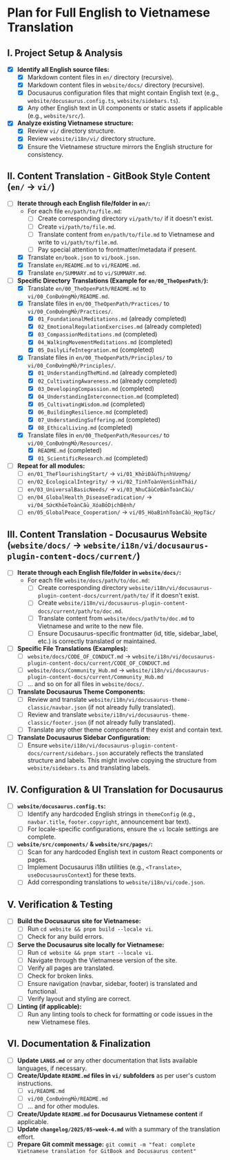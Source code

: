 # Plan for Full English to Vietnamese Translation

## I. Project Setup & Analysis
- [x] **Identify all English source files:**
    - [x] Markdown content files in `en/` directory (recursive).
    - [x] Markdown content files in `website/docs/` directory (recursive).
    - [x] Docusaurus configuration files that might contain English text (e.g., `website/docusaurus.config.ts`, `website/sidebars.ts`).
    - [x] Any other English text in UI components or static assets if applicable (e.g., `website/src/`).
- [x] **Analyze existing Vietnamese structure:**
    - [x] Review `vi/` directory structure.
    - [x] Review `website/i18n/vi/` directory structure.
    - [x] Ensure the Vietnamese structure mirrors the English structure for consistency.

## II. Content Translation - GitBook Style Content (`en/` -> `vi/`)
- [ ] **Iterate through each English file/folder in `en/`:**
    - For each file `en/path/to/file.md`:
        - [ ] Create corresponding directory `vi/path/to/` if it doesn't exist.
        - [ ] Create `vi/path/to/file.md`.
        - [ ] Translate content from `en/path/to/file.md` to Vietnamese and write to `vi/path/to/file.md`.
        - [ ] Pay special attention to frontmatter/metadata if present.
    - [x] Translate `en/book.json` to `vi/book.json`.
    - [x] Translate `en/README.md` to `vi/README.md`.
    - [x] Translate `en/SUMMARY.md` to `vi/SUMMARY.md`.
- [ ] **Specific Directory Translations (Example for `en/00_TheOpenPath/`):**
    - [x] Translate `en/00_TheOpenPath/README.md` to `vi/00_ConĐườngMở/README.md`.
    - [x] Translate files in `en/00_TheOpenPath/Practices/` to `vi/00_ConĐườngMở/Practices/`.
        - [x] `01_FoundationalMeditations.md` (already completed)
        - [x] `02_EmotionalRegulationExercises.md` (already completed)
        - [x] `03_CompassionMeditations.md` (completed)
        - [x] `04_WalkingMovementMeditations.md` (completed)
        - [x] `05_DailyLifeIntegration.md` (completed)
    - [x] Translate files in `en/00_TheOpenPath/Principles/` to `vi/00_ConĐườngMở/Principles/`.
        - [x] `01_UnderstandingTheMind.md` (already completed)
        - [x] `02_CultivatingAwareness.md` (already completed)
        - [x] `03_DevelopingCompassion.md` (completed)
        - [x] `04_UnderstandingInterconnection.md` (completed)
        - [x] `05_CultivatingWisdom.md` (completed)
        - [x] `06_BuildingResilience.md` (completed)
        - [x] `07_UnderstandingSuffering.md` (completed)
        - [x] `08_EthicalLiving.md` (completed)
    - [x] Translate files in `en/00_TheOpenPath/Resources/` to `vi/00_ConĐườngMở/Resources/`.
        - [x] `README.md` (completed)
        - [x] `01_ScientificResearch.md` (completed)
- [ ] **Repeat for all modules:**
    - [ ] `en/01_TheFlourishingStart/` -> `vi/01_KhởiĐầuThịnhVượng/`
    - [ ] `en/02_EcologicalIntegrity/` -> `vi/02_TínhToànVẹnSinhThái/`
    - [ ] `en/03_UniversalBasicNeeds/` -> `vi/03_NhuCầuCơBảnToànCầu/`
    - [ ] `en/04_GlobalHealth_DiseaseEradication/` -> `vi/04_SứcKhỏeToànCầu_XóaBỏDịchBệnh/`
    - [ ] `en/05_GlobalPeace_Cooperation/` -> `vi/05_HòaBìnhToànCầu_HợpTác/`

## III. Content Translation - Docusaurus Website (`website/docs/` -> `website/i18n/vi/docusaurus-plugin-content-docs/current/`)
- [ ] **Iterate through each English file/folder in `website/docs/`:**
    - For each file `website/docs/path/to/doc.md`:
        - [ ] Create corresponding directory `website/i18n/vi/docusaurus-plugin-content-docs/current/path/to/` if it doesn't exist.
        - [ ] Create `website/i18n/vi/docusaurus-plugin-content-docs/current/path/to/doc.md`.
        - [ ] Translate content from `website/docs/path/to/doc.md` to Vietnamese and write to the new file.
        - [ ] Ensure Docusaurus-specific frontmatter (id, title, sidebar_label, etc.) is correctly translated or maintained.
- [ ] **Specific File Translations (Examples):**
    - [ ] `website/docs/CODE_OF_CONDUCT.md` -> `website/i18n/vi/docusaurus-plugin-content-docs/current/CODE_OF_CONDUCT.md`
    - [ ] `website/docs/Community_Hub.md` -> `website/i18n/vi/docusaurus-plugin-content-docs/current/Community_Hub.md`
    - [ ] ... and so on for all files in `website/docs/`.
- [ ] **Translate Docusaurus Theme Components:**
    - [ ] Review and translate `website/i18n/vi/docusaurus-theme-classic/navbar.json` (if not already fully translated).
    - [ ] Review and translate `website/i18n/vi/docusaurus-theme-classic/footer.json` (if not already fully translated).
    - [ ] Translate any other theme components if they exist and contain text.
- [ ] **Translate Docusaurus Sidebar Configuration:**
    - [ ] Ensure `website/i18n/vi/docusaurus-plugin-content-docs/current/sidebars.json` accurately reflects the translated structure and labels. This might involve copying the structure from `website/sidebars.ts` and translating labels.

## IV. Configuration & UI Translation for Docusaurus
- [ ] **`website/docusaurus.config.ts`:**
    - [ ] Identify any hardcoded English strings in `themeConfig` (e.g., `navbar.title`, `footer.copyright`, announcement bar text).
    - [ ] For locale-specific configurations, ensure the `vi` locale settings are complete.
- [ ] **`website/src/components/` & `website/src/pages/`:**
    - [ ] Scan for any hardcoded English text in custom React components or pages.
    - [ ] Implement Docusaurus i18n utilities (e.g., `<Translate>`, `useDocusaurusContext`) for these texts.
    - [ ] Add corresponding translations to `website/i18n/vi/code.json`.

## V. Verification & Testing
- [ ] **Build the Docusaurus site for Vietnamese:**
    - [ ] Run `cd website && pnpm build --locale vi`.
    - [ ] Check for any build errors.
- [ ] **Serve the Docusaurus site locally for Vietnamese:**
    - [ ] Run `cd website && pnpm start --locale vi`.
    - [ ] Navigate through the Vietnamese version of the site.
    - [ ] Verify all pages are translated.
    - [ ] Check for broken links.
    - [ ] Ensure navigation (navbar, sidebar, footer) is translated and functional.
    - [ ] Verify layout and styling are correct.
- [ ] **Linting (if applicable):**
    - [ ] Run any linting tools to check for formatting or code issues in the new Vietnamese files.

## VI. Documentation & Finalization
- [ ] **Update `LANGS.md`** or any other documentation that lists available languages, if necessary.
- [ ] **Create/Update `README.md` files in `vi/` subfolders** as per user's custom instructions.
    - [ ] `vi/README.md`
    - [ ] `vi/00_ConĐườngMở/README.md`
    - [ ] ... and for other modules.
- [ ] **Create/Update `README.md` for Docusaurus Vietnamese content** if applicable.
- [ ] **Update `changelog/2025/05-week-4.md`** with a summary of the translation effort.
- [ ] **Prepare Git commit message:** `git commit -m "feat: complete Vietnamese translation for GitBook and Docusaurus content"`

